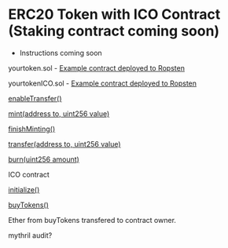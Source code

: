 # ERC20 Token with ICO Contract (Staking contract coming soon)

* Instructions coming soon

yourtoken.sol - [Example contract deployed to Ropsten](https://ropsten.etherscan.io/token/0x93903333a4162885f43cd186aefefc246ffa927a)

yourtokenICO.sol - [Example contract deployed to Ropsten](https://ropsten.etherscan.io/address/0x27db5fa7f9c5d9a2f9260316db4c004aef7cbefa#code)




[enableTransfer()](https://ropsten.etherscan.io/tx/0x3c002eae81d7101b67d0c323d64d60c6c0cb4bf7f1b2dbe87863bb92c88d07f0)

[mint(address to, uint256 value)](https://ropsten.etherscan.io/tx/0x789faaad923642a5842115612f618c57fc2f1f01486196d872a2ad7a70acc88b)

[finishMinting()](https://ropsten.etherscan.io/tx/0x1c6affdf9883ee9196282aa86e53faf341fa40457a8005a9bc7d30f6af201075)

[transfer(address to, uint256 value)](https://ropsten.etherscan.io/tx/0x55848251c762032f47aa731b6d1972c6312cd80a71e4dc38605e9e9e5ea5aced)

[burn(uint256 amount)](https://ropsten.etherscan.io/tx/0x631e68bd0b66dde2bfb81a2d735ac6371e2c2d3259f751515cff754f3e861eec)

ICO contract

[initialize()](https://ropsten.etherscan.io/tx/0x79ae6bc7e626c7c940537946ca93efcc567bb5df61a44d889221d6741a91f309)

[buyTokens()](https://ropsten.etherscan.io/tx/0xba457cd3722a5bfd6d04e52934ea9e1b81a92a3707628fe33e42bdf21c426111)

Ether from buyTokens transfered to contract owner.





mythril audit?
